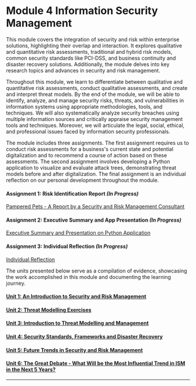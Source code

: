 # Module 4 Information Security Management

This module covers the integration of security and risk within enterprise solutions, highlighting their overlap and interaction. It explores qualitative and quantitative risk assessments, traditional and hybrid risk models, common security standards like PCI-DSS, and business continuity and disaster recovery solutions. Additionally, the module delves into key research topics and advances in security and risk management.

Throughout this module, we learn to differentiate between qualitative and quantitative risk assessments, conduct qualitative assessments, and create and interpret threat models. By the end of the module, we will be able to identify, analyze, and manage security risks, threats, and vulnerabilities in information systems using appropriate methodologies, tools, and techniques. We will also systematically analyze security breaches using multiple information sources and critically appraise security management tools and techniques. Moreover, we will articulate the legal, social, ethical, and professional issues faced by information security professionals.

The module includes three assignments. The first assignment requires us to conduct risk assessments for a business's current state and potential digitalization and to recommend a course of action based on these assessments. The second assignment involves developing a Python application to visualize and evaluate attack trees, demonstrating threat models before and after digitalization. The final assignment is an individual reflection on our personal development throughout the module.

#### Assignment 1: Risk Identification Report _(In Progress)_
[Pampered Pets - A Report by a Security and Risk Management Consultant](ISM_A1.md)
	
#### Assignment 2: Executive Summary and App Presentation _(In Progress)_
[Executive Summary and Presentation on Python Application](ISM_A2.md)

#### Assignment 3: Individual Reflection _(In Progress)_
[Individual Reflection](ISM_A3.md)

The units presented below serve as a compilation of evidence, showcasing the work accomplished in this module and documenting the learning journey.

#### [Unit 1: An Introduction to Security and Risk Management](ISM_Unit01.md)

#### [Unit 2: Threat Modelling Exercises](ISM_Unit02.md)

#### [Unit 3: Introduction to Threat Modelling and Management](ISM_Unit03.md)

#### [Unit 4: Security Standards, Frameworks and Disaster Recovery](ISM_Unit04.md)

#### [Unit 5: Future Trends in Security and Risk Management](ISM_Unit05.md)

#### [Unit 6: The Great Debate - What Will be the Most Influential Trend in ISM in the Next 5 Years?](ISM_Unit06.md)

---
